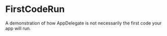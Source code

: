 # FirstCodeRun
A demonstration of how AppDelegate is not necessarily the first code your app will run.

